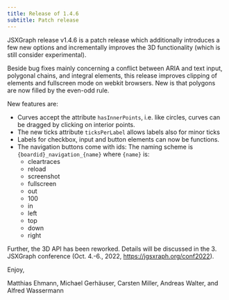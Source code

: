 ```yaml
---
title: Release of 1.4.6
subtitle: Patch release
---
```


JSXGraph release v1.4.6 is a patch release which additionally introduces a few new options and incrementally improves the 3D functionality (which is still consider experimental).

Beside bug fixes mainly concerning a conflict between ARIA and text input, polygonal chains, and integral elements, this release improves clipping of elements and fullscreen mode on webkit browsers.
New is that polygons are now filled by the even-odd rule. 

New features are:

- Curves accept the attribute `hasInnerPoints`, i.e. like circles, curves can be dragged by clicking on interior points.
- The new ticks attribute `ticksPerLabel` allows labels also for minor ticks
- Labels for checkbox, input and button elements can now be functions.
- The navigation buttons come with ids: The naming scheme is `{boardid}_navigation_{name}` where `{name}` is:
  - cleartraces
  - reload
  - screenshot
  - fullscreen
  - out
  - 100
  - in
  - left
  - top
  - down
  - right 

Further, the 3D API has been reworked. Details will be discussed in the 3. JSXGraph conference (Oct. 4.-6., 2022, <https://jgsxraph.org/conf2022>).

Enjoy,

Matthias Ehmann, Michael Gerhäuser, Carsten Miller, Andreas Walter, and Alfred Wassermann
